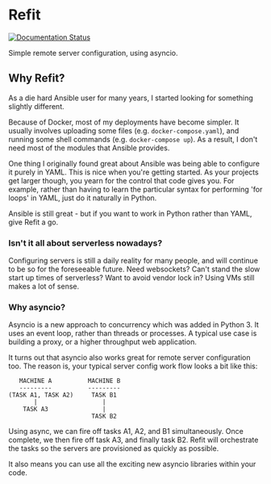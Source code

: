 # Refit

[![Documentation Status](https://readthedocs.org/projects/refit/badge/?version=latest)](https://refit.readthedocs.io/en/latest/?badge=latest)

Simple remote server configuration, using asyncio.

## Why Refit?

As a die hard Ansible user for many years, I started looking for something slightly different.

Because of Docker, most of my deployments have become simpler. It usually involves uploading some files (e.g. `docker-compose.yaml`), and running some shell commands (e.g. `docker-compose up`). As a result, I don't need most of the modules that Ansible provides.

One thing I originally found great about Ansible was being able to configure it purely in YAML. This is nice when you're getting started. As your projects get larger though, you yearn for the control that code gives you. For example, rather than having to learn the particular syntax for performing 'for loops' in YAML, just do it naturally in Python.

Ansible is still great - but if you want to work in Python rather than YAML, give Refit a go.

### Isn't it all about serverless nowadays?

Configuring servers is still a daily reality for many people, and will continue to be so for the foreseeable future. Need websockets? Can't stand the slow start up times of serverless? Want to avoid vendor lock in? Using VMs still makes a lot of sense.

### Why asyncio?

Asyncio is a new approach to concurrency which was added in Python 3. It uses an event loop, rather than threads or processes. A typical use case is building a proxy, or a higher throughput web application.

It turns out that asyncio also works great for remote server configuration too. The reason is, your typical server config work flow looks a bit like this:

```
   MACHINE A          MACHINE B
   ---------          ---------
(TASK A1, TASK A2)     TASK B1
       |                  |
    TASK A3               |
                       TASK B2
```

Using async, we can fire off tasks A1, A2, and B1 simultaneously. Once complete, we then fire off task A3, and finally task B2. Refit will orchestrate the tasks so the servers are provisioned as quickly as possible.

It also means you can use all the exciting new asyncio libraries within your code.
